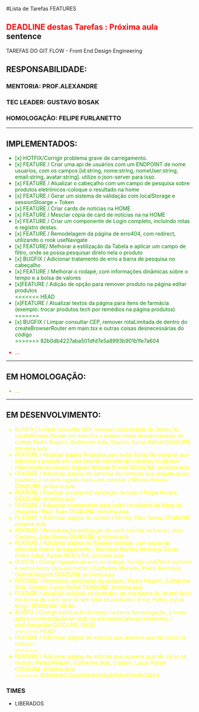 #Lista de Tarefas FEATURES 
## <span style='color: red;'>DEADLINE destas Tarefas : Próxima aula</span> sentence
TAREFAS DO GIT FLOW - Front End Design Engineering
## RESPONSABILIDADE:
### MENTORIA: PROF.ALEXANDRE
### TEC LEADER: GUSTAVO BOSAK
### HOMOLOGAÇÃO: FELIPE FURLANETTO

---
## IMPLEMENTADOS:
<ul style="color:green">
  <li>[x] HOTFIX/Corrigir problema grave de carregamento.</li>  
  <li>[x] FEATURE / Criar uma api de usuários com um ENDPOINT de nome usuarios, com os campos [id:string, nome:string, nomeUser:string, email:string, avatar:string]. utilize o json-server para isso.</li>
  <li>[x] FEATURE / Atualizar o cabeçalho com um campo de pesquisa sobre produtos eletrônicos-coloque o resultado na home</li>
  <li>[x] FEATURE / Gerar um sistema de validação com localStorage e sessionStoarge + Token </li>
  <li>[x] FEATURE / Criar cards de notícias na HOME </li>
  <li>[x] FEATURE / Mesclar cópia de card de notícias na na HOME</li>
  <li>[x] FEATURE / Criar um componente de Login completo, incluindo rotas e registro destas.</li>
  <li>[x] FEATURE / Remodelagem da página de erro404, com redirect, utilizando o rook useNavigate </li>
  <li>[x] FEATURE/ Melhorar a estilização da Tabela e aplicar um campo de filtro, onde se possa pesquisar direto nela o produto</li>
  <li>[x] BUGFIX / Adicionar tratamento de erro a barra de pesquisa no cabeçalho</li>
  <li>[x] FEATURE / Melhorar o rodapé, com informações dinâmicas sobre o tempo e a bolsa de valores</li>
  <li>[x]FEATURE / Adição de opção para remover produto na página editar produtos</li>
<<<<<<< HEAD
  <li>[x]FEATURE / Atualizar textos da página para itens de farmácia (exemplo: trocar produtos tech por remédios na página produtos)</li>
=======
  <li>[x] BUGFIX / Limpar consultar CEP, remover rotaLimitada de dentro do createBrowserRouter em main.tsx e outras coisas desnecessárias do código</li>
>>>>>>> 82b0db4227aba501dfd7e5a8993b901b1fe7a604
</ul>

<ul style="color:red">
  <li> ... </li>
</ul>

---
## EM HOMOLOGAÇÃO:
<ul style="color:orange">
  <li> ... </li>
</ul>

---
## EM DESENVOLVIMENTO:
<ul style="color:yellow">
  <li>BUGFIX / Limpar consultar CEP, remover rotaLimitada de dentro do createBrowserRouter em main.tsx e outras coisas desnecessárias do código Pedro Pequini, Guilherme Sola, Clayton, Lucas Rafael <span style="color=red">DEADLINE: até essa aula</span> </li>
  <li>FEATURE / Atualizar página Produtos para exibir botão de comprar que adiciona o produto em uma lista de carrinho de compras no db json relacionada ao usuario logado/ Nikolas Brisola <span style="color=red">DEADLINE: próxima aula</span></li>
  <li>FEATURE / Adicionar página de carrinho de compras que resgata quais produtos o usuário logado clicou em comprar / Nikolas Brisola <span style="color=red">DEADLINE: próxima aula</span></li>
  <li>FEATURE / Atualizar e consumir validação de login / Felipe Ferrete <span style="color=red">DEADLINE: proxima aula</span></li>
  <li>FEATURE / Adicionar componente para exibir resultados da barra de pesquisa / Raul, Ryan <span style="color=red">DEADLINE: próxima aula</span></li>
  <li>FEATURE / Adicionar página de contao / Nicolly, Cléo, Samyr <span style="color=red">DEADLINE: próxima aula</span></li>
  <li>FEATURE / Remodelação estilização de card noticias na home / João Caetano, João Bueno <span style="color=red">DEADLINE: próxima aula</span></li>
  <li>FEATURE / Adicionar página de finalizar compra, com opção de adicionar dados de pagamento / Henrique Martins,Henrique Cesar, Pedro Sakai, Kauan <span style="color=red">DEADLINE: próxima aula</span></li>
  <li>BUGFIX / Corrigir tipagem de erro no rodapé, corrigir useEffect na home e outros erros caso encontrar / Guilherme Macedo, Pedro Henrique, Gabriel Hayashi <span style="color=red">DEADLINE: próxima aula</span></li>
  <li>FEATURE / Remodelar estilização do rodapé / Pedro Pequini, Guilherme Sola, Clayton, Lucas Rafael <span style="color=red">DEADLINE: próxima aula</span></li>
  <li>FEATURE / Atualizar exibição de produtos, de vez tabela (tr, td etc) fazer em forma de card, sem id nem total de produtos / Enzo, Pietro, Lucas Ryuji / <span style="color=red">DEADLINE: 09:44</span></li>
  <li>BUGFIX / Corrigir estilização do menu na barra de navegação, o hover aplica movimentação em todo os elementos laterais presentes. / prof.Alexandre <span style="color=red">DEADLINE: 09:30</span></li>
<<<<<<< HEAD
  <li>FEATURE / Adicionar página de notícias que aparece quando clicar na notícia / </li>
=======
  <li>FEATURE / Adicionar página de notícias que aparece quando clicar na notícia / Pedro Pequini, Guilherme Sola, Clayton, Lucas Rafael <span style="color=red">DEADLINE: próxima aula</span></li>
>>>>>>> 82b0db4227aba501dfd7e5a8993b901b1fe7a604
</ul>

### TIMES
- LIBERADOS